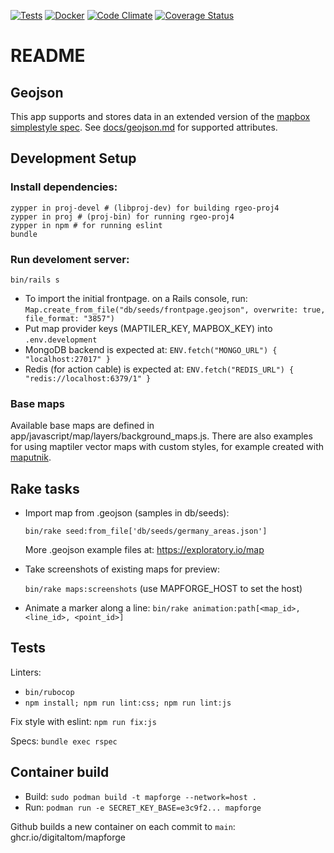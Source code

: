 [![Tests](https://github.com/digitaltom/mapforge/actions/workflows/ci.yml/badge.svg)](https://github.com/digitaltom/mapforge/actions/workflows/ci.yml)
[![Docker](https://github.com/digitaltom/mapforge/actions/workflows/docker-publish.yml/badge.svg)](https://github.com/digitaltom/mapforge/actions/workflows/docker-publish.yml)
[![Code Climate](https://api.codeclimate.com/v1/badges/b56fa0cb960a90502022/maintainability)](https://codeclimate.com/github/digitaltom/mapforge)
[![Coverage Status](https://coveralls.io/repos/github/digitaltom/mapforge/badge.svg?branch=main)](https://coveralls.io/github/digitaltom/mapforge?branch=main)

# README

## Geojson

This app supports and stores data in an extended version of the
[mapbox simplestyle spec](https://github.com/mapbox/simplestyle-spec/tree/master/1.1.0).
See [docs/geojson.md](docs/geojson.md) for supported attributes.

## Development Setup

### Install dependencies:

```
zypper in proj-devel # (libproj-dev) for building rgeo-proj4
zypper in proj # (proj-bin) for running rgeo-proj4
zypper in npm # for running eslint
bundle
```

### Run develoment server:

`bin/rails s`

* To import the initial frontpage. on a Rails console, run: `Map.create_from_file("db/seeds/frontpage.geojson", overwrite: true, file_format: "3857")`
* Put map provider keys (MAPTILER_KEY, MAPBOX_KEY) into `.env.development`
* MongoDB backend is expected at: `ENV.fetch("MONGO_URL") { "localhost:27017" }`
* Redis (for action cable) is expected at: `ENV.fetch("REDIS_URL") { "redis://localhost:6379/1" }`


### Base maps

Available base maps are defined in app/javascript/map/layers/background_maps.js.
There are also examples for using maptiler vector maps with custom styles, for example
created with [maputnik](https://maplibre.org/maputnik/).


## Rake tasks

* Import map from .geojson (samples in db/seeds):

  `bin/rake seed:from_file['db/seeds/germany_areas.json']`

  More .geojson example files at: https://exploratory.io/map

* Take screenshots of existing maps for preview:

  `bin/rake maps:screenshots` (use MAPFORGE_HOST to set the host)

* Animate a marker along a line: `bin/rake animation:path[<map_id>, <line_id>, <point_id>]`


## Tests

Linters:
  * `bin/rubocop`
  * `npm install; npm run lint:css; npm run lint:js`

Fix style with eslint: `npm run fix:js`

Specs: `bundle exec rspec`


## Container build

* Build: `sudo podman build -t mapforge --network=host .`
* Run: `podman run -e SECRET_KEY_BASE=e3c9f2... mapforge`

Github builds a new container on each commit to `main`: ghcr.io/digitaltom/mapforge
